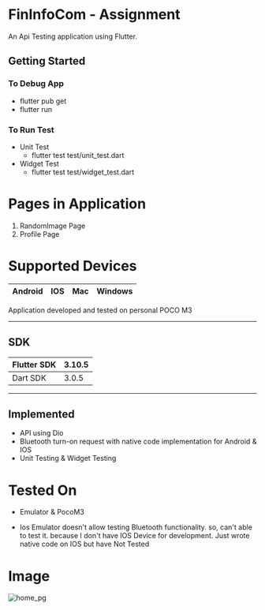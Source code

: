 # FinInfoCom - Assignment

An Api Testing application using Flutter.


## Getting Started

### To Debug App
 - flutter pub get
 - flutter run

### To Run Test
 - Unit Test
    - flutter test test/unit_test.dart
 - Widget Test
     - flutter test test/widget_test.dart

# Pages in Application
1. RandomImage Page
2. Profile Page

# Supported Devices
| Android |  IOS | Mac | Windows |
|--|--|--|--|

Application developed and tested on personal POCO M3

---------------------------
## SDK
| Flutter SDK | 3.10.5 |
-- | --
| Dart SDK    | 3.0.5 |

-----------------------------------
## Implemented
 - API using Dio
 - Bluetooth turn-on request with native code implementation for Android & IOS
 - Unit Testing & Widget Testing


# Tested On
 - Emulator & PocoM3
 * Ios Emulator doesn't allow testing Bluetooth functionality. so, can't able to test it. because I don't have IOS Device for development. Just wrote native code on IOS but have Not Tested

# Image

![home_pg](https://github.com/anandsubbu007/test_assignments/assets/55450843/e697f25b-548a-42f0-bdac-235d1c0b9ff3)

